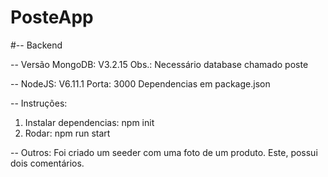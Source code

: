 # PosteApp
#-- Backend

-- Versão MongoDB:
      V3.2.15
      Obs.: Necessário database chamado poste

-- NodeJS:
      V6.11.1
      Porta: 3000
      Dependencias em package.json

-- Instruções:
  1) Instalar dependencias: npm init
  2) Rodar: npm run start

-- Outros:
  Foi criado um seeder com uma foto de um produto. Este, possui dois comentários.
